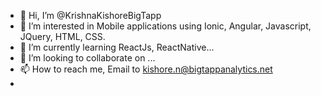 - 👋 Hi, I’m @KrishnaKishoreBigTapp
- 👀 I’m interested in Mobile applications using Ionic, Angular, Javascript, JQuery, HTML, CSS.
- 🌱 I’m currently learning ReactJs, ReactNative...
- 💞️ I’m looking to collaborate on ...
- 📫 How to reach me, Email to kishore.n@bigtappanalytics.net
- 
<!---
KrishnaKishoreBigTapp/KrishnaKishoreBigTapp is a ✨ special ✨ repository because its `README.md` (this file) appears on your GitHub profile.
You can click the Preview link to take a look at your changes.
--->
